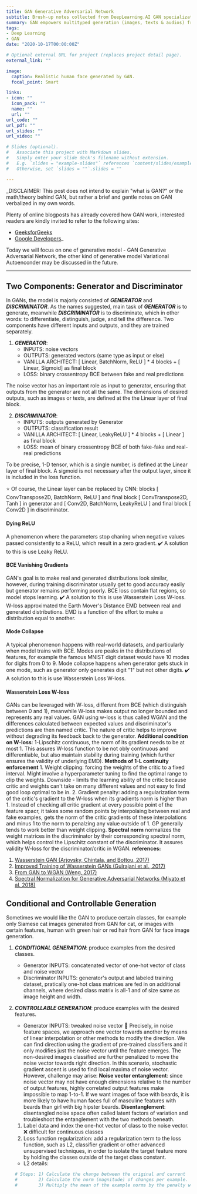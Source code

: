 ```yaml
---
title: GAN Generative Adversarial Network
subtitle: Brush-up notes collected from DeepLearning.AI GAN specialization and other resources.
summary: GAN empowers multityped generation (images, texts & audios) from ML/DL and the applications of GANs began to flourish in industry, academia and research, which further corroborate what AI Guru Andrew Ng affirmed - AI is the new electrity.
tags:
- Deep Learning
- GAN
date: "2020-10-17T00:00:00Z"

# Optional external URL for project (replaces project detail page).
external_link: ""

image:
  caption: Realistic human face generated by GAN.
  focal_point: Smart

links:
- icon: ""
  icon_pack: ""
  name: ""
  url: ""
url_code: ""
url_pdf: ""
url_slides: ""
url_video: ""

# Slides (optional).
#   Associate this project with Markdown slides.
#   Simply enter your slide deck's filename without extension.
#   E.g. `slides = "example-slides"` references `content/slides/example-slides.md`.
#   Otherwise, set `slides = ""`.slides = ""

---
```


_DISCLAIMER: This post does not intend to explain "what is GAN?" or the math/theory behind GAN, but rather a brief and gentle notes on GAN verbalized in my own words.

Plenty of online blogposts has already covered how GAN work, interested readers are kindly invited to refer to the following sites:
* [GeeksforGeeks](https://www.geeksforgeeks.org/generative-adversarial-network-gan/)
* [Google Developers](https://developers.google.com/machine-learning/gan)_

Today we will focus on one of generative model - GAN Generative Adversarial Network, the other kind of generative model Variational Autoenconder may be discussed in the future. 

-----------------------------------------------------

## Two Components: Generator and Discriminator

In GANs, the model is majorly consisted of _**GENERATOR**_ and _**DISCRIMINATOR**_. As the names suggested, main task of _**GENERATOR**_ is to generate, meanwhile _**DISCRIMINATOR**_ is to discriminate, which in other words: to differentiate, distinguish, judge, and tell the difference. Two components have different inputs and outputs, and they are trained separately.

1. _**GENERATOR**_: 
    - INPUTS: noise vectors
    - OUTPUTS: generated vectors (same type as input or else)
    - VANILLA ARCHITECT: [ Linear, BatchNorm, ReLU ] * 4 blocks + [ Linear, Sigmoid] as final block
    - LOSS: binary crossentropy BCE between fake and real predictions

The noise vector has an important role as input to generator, ensuring that outputs from the generator are not all the same. The dimensions of desired outputs, such as images or texts, are defined at the the Linear layer of final block.

2. _**DISCRIMINATOR**_:
    - INPUTS: outputs generated by Generator
    - OUTPUTS: classification result
    - VANILLA ARCHITECT: [ Linear, LeakyReLU ] * 4 blocks + [ Linear ] as final block
    - LOSS: mean of binary crossentropy BCE of both fake-fake and real-real predictions

To be precise, 1-D tensor, which is a single number, is defined at the Linear layer of final block. A sigmoid is not necessary after the output layer, since it is included in the loss function.

:star: Of course, the Linear layer can be replaced by CNN: blocks [ ConvTranspose2D, BatchNorm, ReLU ] and final block [ ConvTranspose2D, Tanh ] in generator and [ Conv2D, BatchNorm, LeakyReLU ] and final block [ Conv2D ] in discriminator. 

#### Dying ReLU 
A phenomenon where the parameters stop chaning when negative values passed consistently to a ReLU, which result in a zero gradient. 
:heavy_check_mark: A solution to this is use Leaky ReLU.

#### BCE Vanishing Gradients
GAN's goal is to make real and generated distributions look similar, however, during training discriminator usually get to good accuracy easily but generator remains performing poorly. BCE loss contain flat regions, so model stops learning.
:heavy_check_mark: A solution to this is use Wasserstein Loss W-loss. W-loss approximated the Earth Mover's Distance EMD between real and generated distributions. EMD is a function of the effort to make a distribution equal to another.

#### Mode Collapse
A typical phenomenon happens with real-world datasets, and particularly when model trains with BCE. Modes are peaks in the distributions of features, for example the famous MNIST digit dataset would have 10 modes for digits from 0 to 9. Mode collapse happens when generator gets stuck in one mode, such as generator only generates digit "1" but not other digits.
:heavy_check_mark: A solution to this is use Wasserstein Loss W-loss.

#### Wasserstein Loss W-loss
GANs can be leveraged with W-loss, different from BCE (which distinguish between 0 and 1), meanwhile W-loss makes output no longer bounded and represents any real values. GAN using w-loss is thus called WGAN and the differences calculated between expected values and discriminator's predictions are then named critic. The nature of critic helps to improve without degrading its feedback back to the generator.
**Additional condition on W-loss**: 1-Lipschitz continuous, the norm of its gradient needs to be at most 1. This assures W-loss function to be not obly continuous and differentiable, but also maintain stability during training (which further ensures the validity of underlying EMD).
**Methods of 1-L continuity enforcement**
    1. Weight clipping: forcing the weights of the critic to a fixed interval. Might involve a hyperparameter tuning to find the optimal range to clip the weights. Downside - limits the learning ability of the critic because critic and weights can't take on many different values and not easy to find good loop optimal to be in.
    2. Gradient penalty: adding a regularization term of the critic's gradient to the W-loss when its gradients norm is higher than 1. Instead of checking all critic gradient at every possible point of the feature spacr, it takes some random points by interpolaing between real and fake examples, gets the norm of the critic gradients of these interpolations and minus 1 to the norm to penalzing any value outside of 1. GP generally tends to work better than weight clipping.
**Spectral norm** normalizes the weight matrices in the discriminator by their corresponding spectral norm, which helps control the Lipschitz constant of the discriminator. It assures validity W-loss for the discriminator/critic in WGAN.
__references:__ 
1. [Wasserstein GAN (Arjovsky, Chintala, and Bottou, 2017)](https://arxiv.org/abs/1701.07875)
2. [Improved Training of Wasserstein GANs (Gulrajani et al., 2017)](https://arxiv.org/abs/1704.00028)
3. [From GAN to WGAN (Weng, 2017)](https://lilianweng.github.io/lil-log/2017/08/20/from-GAN-to-WGAN.html)
4. [Spectral Normalization for Generative Adversarial Networks (Miyato et al. 2018)](https://arxiv.org/abs/1802.05957)

## Conditional and Controllable Generation
Sometimes we would like the GAN to produce certain classes, for example only Siamese cat images generated from GAN for cat, or images with certain features, human with green hair or red hair from GAN for face image generation.

1. _**CONDITIONAL GENERATION**_: produce examples from the desired classes.
    - Generator INPUTS: concatenated vector of one-hot vector of class and noise vector 
    - Discriminator INPUTS: generator's output and labeled training dataset, pratically one-hot class matrices are fed in on additional channels, where desired class matrix is all-1 and of size same as image height and width.
  
2. _**CONTROLLABLE GENERATION**_: produce examples with the desired features.
    - Generator INPUTS: tweaked noise vector
:eyes: Precisely, in noise feature spaces, we approach one vector towards another by means of linear interpolation or other methods to modify the direction. We can find direction using the gradient of pre-trained classifiers and it only modifies just the noise vector until the feature emerges. The non-desired images classified are further penalized to move the noise vector towards right direction. In this scenario, stochastic gradient ascent is used to find local maxima of noise vector. However, challenge may arise:
  **Noise vector entanglement**: since noise vector may not have enough dimensions relative to the number of output features, highly correlated output features make impossible to map 1-to-1. If we want images of face with beards, it is more likely to have human faces full of masculine features with beards than girl with big hipster beards.
  **Disentanglement**: disentangled noise space often called latent factors of variation and troubleshoot the entanglement with the two methods beneath.
    1. Label data and index the one-hot vector of class to the noise vector. :x: difficult for continuous classes
    2. Loss function regularization: add a regularization term to the loss function, such as L2, classifier gradient or other advanced unsupervised techniques, in order to isolate the target feature more by holding the classes outside of the target class constant.
      - L2 details:
      ```python
      # Steps: 1) Calculate the change between the original and current  classifications as a tensor by indexing into the other classes indices.
      #        2) Calculate the norm (magnitude) of changes per example.
      #        3) Multiply the mean of the example norms by the penalty weight, must be negative. 
      ```

